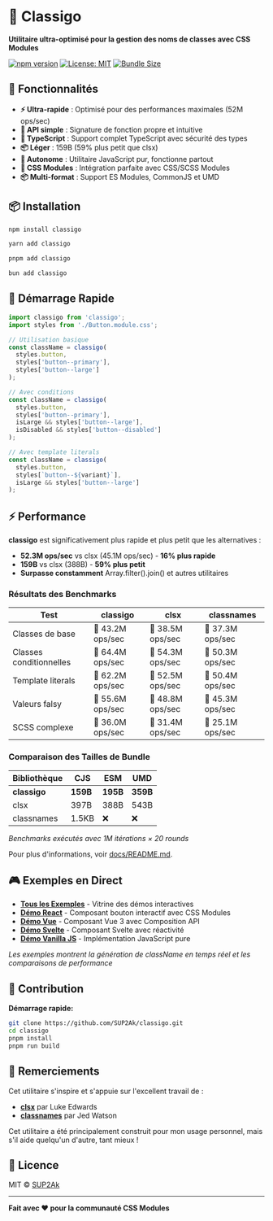 # 🎯 Classigo

**Utilitaire ultra-optimisé pour la gestion des noms de classes avec CSS Modules**

[![npm version](https://img.shields.io/npm/v/classigo.svg)](https://www.npmjs.com/package/classigo)
[![License: MIT](https://img.shields.io/badge/License-MIT-yellow.svg)](https://opensource.org/licenses/MIT)
[![Bundle Size](https://img.shields.io/badge/bundle%20size-159B-brightgreen)](https://bundlephobia.com/package/classigo)

## 🚀 Fonctionnalités

- **⚡ Ultra-rapide** : Optimisé pour des performances maximales (52M ops/sec)
- **🎯 API simple** : Signature de fonction propre et intuitive
- **🔧 TypeScript** : Support complet TypeScript avec sécurité des types
- **📦 Léger** : 159B (59% plus petit que clsx)
- **🔄 Autonome** : Utilitaire JavaScript pur, fonctionne partout
- **🎨 CSS Modules** : Intégration parfaite avec CSS/SCSS Modules
- **📦 Multi-format** : Support ES Modules, CommonJS et UMD

## 📦 Installation

```bash
npm install classigo
```

```bash
yarn add classigo
```

```bash
pnpm add classigo
```

```bash
bun add classigo
```



## 🎯 Démarrage Rapide

```typescript
import classigo from 'classigo';
import styles from './Button.module.css';

// Utilisation basique
const className = classigo(
  styles.button,
  styles['button--primary'],
  styles['button--large']
);

// Avec conditions
const className = classigo(
  styles.button,
  styles['button--primary'],
  isLarge && styles['button--large'],
  isDisabled && styles['button--disabled']
);

// Avec template literals
const className = classigo(
  styles.button,
  styles[`button--${variant}`],
  isLarge && styles['button--large']
);
```



## ⚡ Performance

**classigo** est significativement plus rapide et plus petit que les alternatives :

- **52.3M ops/sec** vs clsx (45.1M ops/sec) - **16% plus rapide**
- **159B** vs clsx (388B) - **59% plus petit**
- **Surpasse constamment** Array.filter().join() et autres utilitaires

### Résultats des Benchmarks

| Test | classigo | clsx | classnames |
|------|----------|------|------------|
| Classes de base | 🥇 43.2M ops/sec | 🥈 38.5M ops/sec | 🥉 37.3M ops/sec |
| Classes conditionnelles | 🥇 64.4M ops/sec | 🥈 54.3M ops/sec | 🥉 50.3M ops/sec |
| Template literals | 🥇 62.2M ops/sec | 🥈 52.5M ops/sec | 🥉 50.4M ops/sec |
| Valeurs falsy | 🥇 55.6M ops/sec | 🥈 48.8M ops/sec | 🥉 45.3M ops/sec |
| SCSS complexe | 🥇 36.0M ops/sec | 🥈 31.4M ops/sec | 🥉 25.1M ops/sec |

### Comparaison des Tailles de Bundle

| Bibliothèque | CJS | ESM | UMD |
|--------------|-----|-----|-----|
| **classigo** | **159B** | **195B** | **359B** |
| clsx | 397B | 388B | 543B |
| classnames | 1.5KB | ❌ | ❌ |

*Benchmarks exécutés avec 1M itérations × 20 rounds*

Pour plus d'informations, voir [docs/README.md](./docs/README.md).

## 🎮 Exemples en Direct

- **[Tous les Exemples](https://sup2ak.github.io/classigo/)** - Vitrine des démos interactives
- **[Démo React](https://sup2ak.github.io/classigo/react-demo/)** - Composant bouton interactif avec CSS Modules
- **[Démo Vue](https://sup2ak.github.io/classigo/vue-demo/)** - Composant Vue 3 avec Composition API
- **[Démo Svelte](https://sup2ak.github.io/classigo/svelte-demo/)** - Composant Svelte avec réactivité
- **[Démo Vanilla JS](https://sup2ak.github.io/classigo/vanilla-demo/)** - Implémentation JavaScript pure

*Les exemples montrent la génération de className en temps réel et les comparaisons de performance*

## 🤝 Contribution

**Démarrage rapide:**
```bash
git clone https://github.com/SUP2Ak/classigo.git
cd classigo
pnpm install
pnpm run build
```

## 🙏 Remerciements

Cet utilitaire s'inspire et s'appuie sur l'excellent travail de :

- **[clsx](https://github.com/lukeed/clsx)** par Luke Edwards
- **[classnames](https://github.com/JedWatson/classnames)** par Jed Watson

Cet utilitaire a été principalement construit pour mon usage personnel, mais s'il aide quelqu'un d'autre, tant mieux !

## 📄 Licence

MIT © [SUP2Ak](https://github.com/SUP2Ak)

---

**Fait avec ❤️ pour la communauté CSS Modules**
